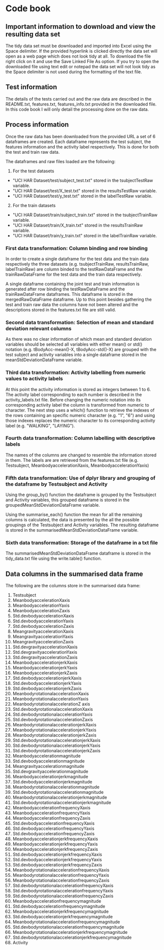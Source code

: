 # Code book

## Important information to download and view the resulting data set

The tidy data set must be downloaded and imported into Excel using the Space delimiter. If the provided hyperlink is clicked directly the data set will open as a web page which does not look tidy at all. To download the file right click on it and use the Save Linked File As option. If you try to open the downloaded file using text edit or notepad the data set will not look tidy as the Space delimiter is not used during the formatting of the text file.

## Test information

The details of the tests carried out and the raw data are described in the README.txt, features.txt, features_info.txt provided in the downloaded file. In this code book I will only detail the processing done on the raw data.

## Process information

Once the raw data has been downloaded from the provided URL a set of 6 dataframes are created. Each dataframe represents the test subject, the features information and the activity label respectively. This is done for both the test and train raw data.

The dataframes and raw files loaded are the following:

1. For the test datasets

  * "UCI HAR Dataset/test/subject_test.txt" stored in the tsubjectTestRaw variable.
  * "UCI HAR Dataset/test/X_test.txt" stored in the resultsTestRaw variable.
  * "UCI HAR Dataset/test/y_test.txt" stored in the labelTestRaw variable.
  
2. For the train datasets

  * "UCI HAR Dataset/train/subject_train.txt" stored in the tsubjectTrainRaw variable.
  * "UCI HAR Dataset/train/X_train.txt" stored in the resultsTrainRaw variable.
  * "UCI HAR Dataset/train/y_train.txt" stored in the labelTrainRaw variable.

### First data transformation: Column binding and row binding

In order to create a single dataframe for the test data and the train data respectively the three datasets (e.g. tsubjectTrainRaw, resultsTrainRaw, labelTrainRaw) are column binded to the testRawDataFrame and the trainRawDataFrame for the test data and the train data respectively.

A single dataframe containing the joint test and train information is generated after row binding the testRawDataFrame and the trainRawDataFrame dataframes. This dataframe is stored in the mergedRawDataFrame dataframe. Up to this point besides gathering the test and train raw data the columns have not been altered and the descriptions stored in the features.txt file are still valid.

### Second data transformation: Selection of mean and standard deviation relevant columns

As there was no clear information of which mean and standard deviation variables should be selected all variables with either mean() or std() notation (e.g. tBodyAcc-mean()-X, tBodyAcc-std()-X) are grouped with the test subject and activity variables into a single dataframe stored in the meanStdDeviationDataFrame variable.

### Third data transformation: Activity labelling from numeric values to activity labels

At this point the activity information is stored as integers between 1 to 6. The activity label corresponding to each number is described in the activity_labels.txt file. Before changing the numeric notation into its corresponding activity label the column is transformed from numeric to character. The next step uses a which() function to retrieve the indexes of the rows containing an specific numeric character (e.g. "1", "6") and using those indexes replaces the numeric character to its corresponding activity label (e.g. "WALKING", "LAYING").

### Fourth data transformation: Column labelling with descriptive labels

The names of the columns are changed to resemble the information stored in them. The labels are are retrieved from the features.txt file (e.g. Testsubject, MeanbodyaccelerationXaxis, MeanbodyaccelerationYaxis)

### Fifth data transformation: Use of dplyr library and grouping of the dataframe by Testsubject and Activity

Using the group_by() function the dataframe is grouped by the Testsubject and Activity variables, this grouped dataframe is stored in the groupedMeanStdDeviationDataFrame variable.

Using the summarise_each() function the mean for all the remaining columns is calculated, the data is presented by the all the possible groupings of the Testsubject and Activity variables. The resulting dataframe is stored in the summarisedMeanStdDeviationDataFrame variable.

### Sixth data transformation: Storage of the dataframe in a txt file

The summarisedMeanStdDeviationDataFrame dataframe is stored in the tidy_data.txt file using the write.table() function.

## Data columns in the summarised data frame

The following are the columns store in the summarised data frame:

1. Testsubject
2. MeanbodyaccelerationXaxis
3. MeanbodyaccelerationYaxis
4. MeanbodyaccelerationZaxis
5. Std.devbodyaccelerationXaxis
6. Std.devbodyaccelerationYaxis
7. Std.devbodyaccelerationZaxis
8. MeangravityaccelerationXaxis
9. MeangravityaccelerationYaxis
10. MeangravityaccelerationZaxis
11. Std.devgravityaccelerationXaxis
12. Std.devgravityaccelerationYaxis
13. Std.devgravityaccelerationZaxis
14. MeanbodyaccelerationjerkXaxis
15. MeanbodyaccelerationjerkYaxis
16. MeanbodyaccelerationjerkZaxis
17. Std.devbodyaccelerationjerkXaxis
18. Std.devbodyaccelerationjerkYaxis
19. Std.devbodyaccelerationjerkZaxis
20. MeanbodyrotationalaccelerationXaxis
21. MeanbodyrotationalaccelerationYaxis
22. MeanbodyrotationalaccelerationZ axis
23. Std.devbodyrotationalaccelerationXaxis
24. Std.devbodyrotationalaccelerationYaxis
25. Std.devbodyrotationalaccelerationZaxis
26. MeanbodyrotationalaccelerationjerkXaxis
27. MeanbodyrotationalaccelerationjerkYaxis
28. MeanbodyrotationalaccelerationjerkZaxis
29. Std.devbodyrotationalaccelerationjerkXaxis
30. Std.devbodyrotationalaccelerationjerkYaxis
31. Std.devbodyrotationalaccelerationjerkZaxis
32. Meanbodyaccelerationmagnitude
33. Std.devbodyaccelerationmagnitude
34. Meangravityaccelerationmagnitude
35. Std.devgravityaccelerationmagnitude
36. Meanbodyaccelerationjerkmagnitude
37. Std.devbodyaccelerationjerkmagnitude
38. Meanbodyrotationalaccelerationmagnitude
39. Std.devbodyrotationalaccelerationmagnitude
40. Meanbodyrotationalaccelerationjerkmagnitude
41. Std.devbodyrotationalaccelerationjerkmagnitude
42. MeanbodyaccelerationfrequencyXaxis
43. MeanbodyaccelerationfrequencyYaxis
44. MeanbodyaccelerationfrequencyZaxis
45. Std.devbodyaccelerationfrequencyXaxis
46. Std.devbodyaccelerationfrequencyYaxis
47. Std.devbodyaccelerationfrequencyZaxis
48. MeanbodyaccelerationjerkfrequencyXaxis
49. MeanbodyaccelerationjerkfrequencyYaxis
50. MeanbodyaccelerationjerkfrequencyZaxis
51. Std.devbodyaccelerationjerkfrequencyXaxis
52. Std.devbodyaccelerationjerkfrequencyYaxis
53. Std.devbodyaccelerationjerkfrequencyZaxis
54. MeanbodyrotationalaccelerationfrequencyXaxis
55. MeanbodyrotationalaccelerationfrequencyYaxis
56. MeanbodyrotationalaccelerationfrequencyZaxis
57. Std.devbodyrotationalaccelerationfrequencyXaxis
58. Std.devbodyrotationalaccelerationfrequencyYaxis
59. Std.devbodyrotationalaccelerationfrequencyZaxis
60. Meanbodyaccelerationfrequencymagnitude
61. Std.devbodyaccelerationfrequencymagnitude
62. Meanbodyaccelerationjerkfrequencymagnitude
63. Std.devbodyaccelerationjerkfrequencymagnitude
64. Meanbodyrotationalaccelerationfrequencymagnitude
65. Std.devbodyrotationalaccelerationfrequencymagnitude
66. Meanbodyrotationalaccelerationjerkfrequencymagnitude
67. Std.devbodyrotationalaccelerationjerkfrequencymagnitude
68. Activity

